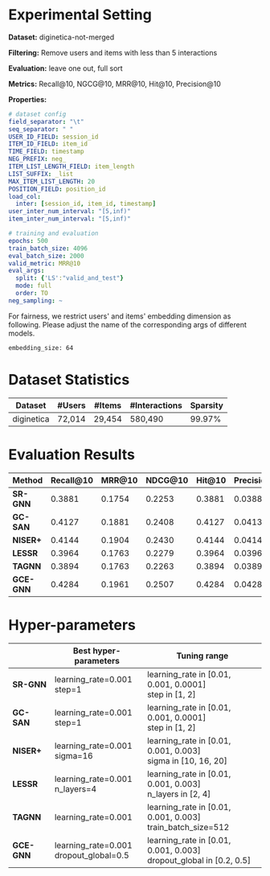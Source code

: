 # Experimental Setting

**Dataset:** diginetica-not-merged

**Filtering:** Remove users and items with less than 5 interactions

**Evaluation:** leave one out, full sort

**Metrics:** Recall@10, NGCG@10, MRR@10, Hit@10, Precision@10

**Properties:**

```yaml
# dataset config
field_separator: "\t"
seq_separator: " "
USER_ID_FIELD: session_id
ITEM_ID_FIELD: item_id
TIME_FIELD: timestamp
NEG_PREFIX: neg_
ITEM_LIST_LENGTH_FIELD: item_length
LIST_SUFFIX: _list
MAX_ITEM_LIST_LENGTH: 20
POSITION_FIELD: position_id
load_col:
  inter: [session_id, item_id, timestamp]
user_inter_num_interval: "[5,inf)"
item_inter_num_interval: "[5,inf)"

# training and evaluation
epochs: 500
train_batch_size: 4096
eval_batch_size: 2000
valid_metric: MRR@10
eval_args:
  split: {'LS':"valid_and_test"}
  mode: full
  order: TO
neg_sampling: ~
```

For fairness, we restrict users' and items' embedding dimension as following. Please adjust the name of the corresponding args of different models.
```
embedding_size: 64
```

# Dataset Statistics

| Dataset    | #Users | #Items | #Interactions | Sparsity |
| ---------- | ------ | ------ | ------------- | -------- |
| diginetica | 72,014 | 29,454 | 580,490       | 99.97%   |

# Evaluation Results

| Method               | Recall@10 | MRR@10 | NDCG@10 | Hit@10 | Precision@10 |
| -------------------- | --------- | ------ | ------- | ------ | ------------ |
| **SR-GNN**           | 0.3881    | 0.1754 | 0.2253  | 0.3881 | 0.0388       |
| **GC-SAN**           | 0.4127    | 0.1881 | 0.2408  | 0.4127 | 0.0413       |
| **NISER+**           | 0.4144    | 0.1904 | 0.2430  | 0.4144 | 0.0414       |
| **LESSR**            | 0.3964    | 0.1763 | 0.2279  | 0.3964 | 0.0396       |
| **TAGNN**            | 0.3894    | 0.1763 | 0.2263  | 0.3894 | 0.0389       |
| **GCE-GNN**          | 0.4284    | 0.1961 | 0.2507  | 0.4284 | 0.0428       |

# Hyper-parameters

|                      | Best hyper-parameters                                                     | Tuning range                                                     |
| -------------------- | ------------------------------------------------------------ | ------------------------------------------------------------ |
| **SR-GNN**            | learning_rate=0.001<br />step=1                              | learning_rate in [0.01, 0.001, 0.0001]<br />step in [1, 2]    |
| **GC-SAN**            | learning_rate=0.001<br />step=1                              | learning_rate in [0.01, 0.001, 0.0001]<br />step in [1, 2]    |
| **NISER+**            | learning_rate=0.001<br />sigma=16                              | learning_rate in [0.01, 0.001, 0.003]<br />sigma in [10, 16, 20]    |
| **LESSR**            | learning_rate=0.001<br />n_layers=4                              | learning_rate in [0.01, 0.001, 0.003]<br />n_layers in [2, 4]    |
| **TAGNN**            | learning_rate=0.001                              | learning_rate in [0.01, 0.001, 0.003]<br />train_batch_size=512    |
| **GCE-GNN**            | learning_rate=0.001<br />dropout_global=0.5                              | learning_rate in [0.01, 0.001, 0.003]<br />dropout_global in [0.2, 0.5]    |
